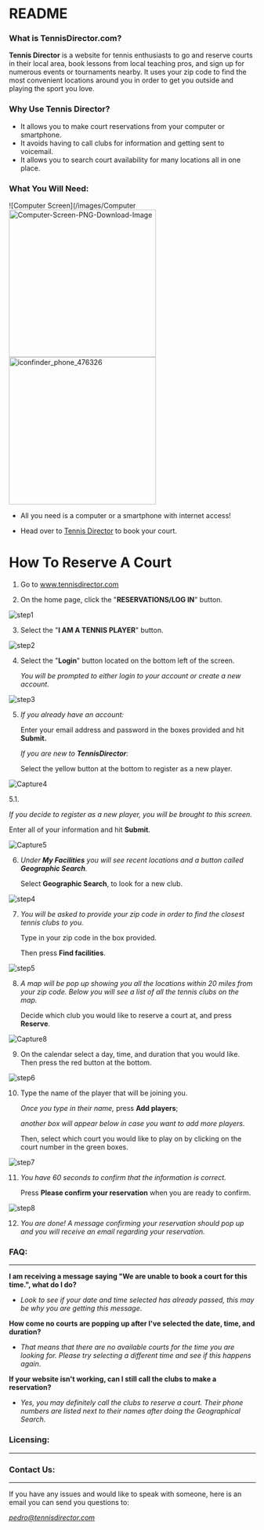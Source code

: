 # README



### What is TennisDirector.com?

**Tennis Director** is a website for tennis enthusiasts to go and reserve courts in their local area, book lessons from local teaching pros, and sign up for numerous events or tournaments nearby. It uses your zip code to find the most convenient locations around you in order to get you outside and playing the sport you love. 



### Why Use Tennis Director?

- It allows you to make court reservations from your computer or smartphone.
- It avoids having to call clubs for information and getting sent to voicemail.
- It allows you to search court availability for many locations all in one place.



### What You Will Need:

![Computer Screen](/images/Computer
<img src="https://github.com/petrovica17/MyWebsite/blob/master/Computer-Screen-PNG-Download-Image.png" alt="Computer-Screen-PNG-Download-Image" width="300" /> <img src="https://github.com/petrovica17/MyWebsite/blob/master/iconfinder_phone_476326.png" alt="iconfinder_phone_476326" width="300" />

- All you need is a computer or a smartphone with internet access!

- Head over to [Tennis Director](https://tennisdirector.com/) to book your court.



# How To Reserve A Court



1. Go to www.tennisdirector.com

   

2. On the home page, click the "**RESERVATIONS/LOG IN**" button.

![step1](/images/step1.png)





3. Select the "**I AM A TENNIS PLAYER**" button.

![step2](/images/step2.png)





4. Select the "**Login**" button located on the bottom left of the screen. 

   *You will be prompted to either login to your account or create a new account.*

![step3](/images/step3.png)





5. 
   *If you already have an account:* 

   Enter your email address and password in the boxes provided and hit **Submit.** 

   *If you are new to **TennisDirector**:* 

   Select the yellow button at the bottom to register as a new player.

![Capture4](/images/Capture4.PNG)





5.1.   

   *If you decide to register as a new player, you will be brought to this screen.* 
   
   Enter all of your information and hit **Submit**.

![Capture5](/images/Capture5.PNG)





6. *Under **My Facilities** you will see recent locations and a button called **Geographic Search**.* 

   Select **Geographic Search**, to look for a new club.

![step4](/images/step4.png)





7. *You will be asked to provide your zip code in order to find the closest tennis clubs to you.* 

   Type in your zip code in the box provided. 
   
   Then press **Find facilities**.

![step5](/images/step5.png)





8. *A map will be pop up showing you all the locations within 20 miles from your zip code. Below you will see a list of all the tennis clubs on the map.*

   Decide which club you would like to reserve a court at, and press **Reserve**.

![Capture8](/images/Capture8.PNG)





9. On the calendar select a day, time, and duration that you would like. Then press the red button at the bottom.

![step6](/images/step6.png)





10. Type the name of the player that will be joining you. 

      *Once you type in their name,* press **Add players**; 
   
      *another box will appear below in case you want to add more players.*
   
      Then, select which court you would like to play on by clicking on the court number in the green boxes.

![step7](/images/step7.png)





11. *You have *60 seconds* to confirm that the information is correct.*

      Press **Please confirm your reservation** when you are ready to confirm.

![step8](/images/step8.png)





12. *You are done! A message confirming your reservation should pop up and you will receive an email regarding your reservation.*






### FAQ:

****



**I am receiving a message saying "We are unable to book a court for this time.", what do I do?**

- *Look to see if your date and time selected has already passed, this may be why you are getting this message*.

**How come no courts are popping up after I've selected the date, time, and duration?**

- *That means that there are no available courts for the time you are looking for. Please try selecting a different time and see if this happens again*.

**If your website isn't working, can I still call the clubs to make a reservation?**

- *Yes, you may definitely call the clubs to reserve a court. Their phone numbers are listed next to their names after doing the Geographical Search*.






### Licensing:

****




### Contact Us:

****

If you have any issues and would like to speak with someone, here is an email you can send you questions to:

*pedro@tennisdirector.com*
